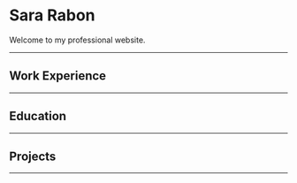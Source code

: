# Sara Rabon

Welcome to my professional website.
___

## Work Experience
___

## Education
___

## Projects
___

